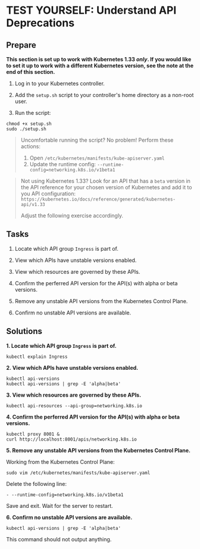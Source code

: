 # TEST YOURSELF: Understand API Deprecations

## Prepare

**This section is set up to work with Kubernetes 1.33 _only_. If you would like to set it up to work with a different Kubernetes version, see the note at the end of this section.**

1. Log in to your Kubernetes controller.

2. Add the `setup.sh` script to your controller's home directory as a non-root user.

3. Run the script:

```
chmod +x setup.sh
sudo ./setup.sh
```

> Uncomfortable running the script? No problem! Perform these actions:
> 1. Open `/etc/kubernetes/manifests/kube-apiserver.yaml`
> 2. Update the runtime config: `--runtime-config=networking.k8s.io/v1beta1`

> Not using Kubernetes 1.33? Look for an API that has a `beta` version in the API reference for your chosen version of Kubernetes and add it to you API configuration: `https://kubernetes.io/docs/reference/generated/kubernetes-api/v1.33`
> 
> Adjust the following exercise accordingly.

## Tasks

1. Locate which API group `Ingress` is part of.

2. View which APIs have unstable versions enabled.

3. View which resources are governed by these APIs.

4. Confirm the perferred API version for the API(s) with alpha or beta versions.

5. Remove any unstable API versions from the Kubernetes Control Plane.

6. Confirm no unstable API versions are available.

## Solutions

**1. Locate which API group `Ingress` is part of.**

```
kubectl explain Ingress
```

**2. View which APIs have unstable versions enabled.**

```
kubectl api-versions
kubectl api-versions | grep -E 'alpha|beta'
```

**3. View which resources are governed by these APIs.**

```
kubectl api-resources --api-group=networking.k8s.io
```

**4. Confirm the perferred API version for the API(s) with alpha or beta versions.**

```
kubectl proxy 8001 &
curl http://localhost:8001/apis/networking.k8s.io
```

**5. Remove any unstable API versions from the Kubernetes Control Plane.**

Working from the Kubernetes Control Plane:

```
sudo vim /etc/kubernetes/manifests/kube-apiserver.yaml
```

Delete the following line:

```
- --runtime-config=networking.k8s.io/v1beta1
```

Save and exit. Wait for the server to restart.

**6. Confirm no unstable API versions are available.**

```
kubectl api-versions | grep -E 'alpha|beta'
```

This command should not output anything.
